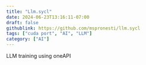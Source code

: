 ```yaml
---
title: "Llm.sycl"
date: 2024-06-23T13:16:11-07:00
draft: false
githublink: https://github.com/mspronesti/llm.sycl
tags: ["cuda port", "AI", "LLM"]
category: ["AI"]
---
```


LLM training using oneAPI

